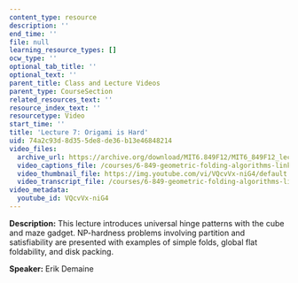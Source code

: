 ```yaml
---
content_type: resource
description: ''
end_time: ''
file: null
learning_resource_types: []
ocw_type: ''
optional_tab_title: ''
optional_text: ''
parent_title: Class and Lecture Videos
parent_type: CourseSection
related_resources_text: ''
resource_index_text: ''
resourcetype: Video
start_time: ''
title: 'Lecture 7: Origami is Hard'
uid: 74a2c93d-8d35-5de8-de36-b13e46848214
video_files:
  archive_url: https://archive.org/download/MIT6.849F12/MIT6_849F12_lec07_300k.mp4
  video_captions_file: /courses/6-849-geometric-folding-algorithms-linkages-origami-polyhedra-fall-2012/b51c7adef94b5336b6e0fb3390424435_VQcvVx-niG4.vtt
  video_thumbnail_file: https://img.youtube.com/vi/VQcvVx-niG4/default.jpg
  video_transcript_file: /courses/6-849-geometric-folding-algorithms-linkages-origami-polyhedra-fall-2012/0550738bfefc6da5258cd42f452cc2e0_VQcvVx-niG4.pdf
video_metadata:
  youtube_id: VQcvVx-niG4
---
```


**Description:** This lecture introduces universal hinge patterns with the cube and maze gadget. NP-hardness problems involving partition and satisfiability are presented with examples of simple folds, global flat foldability, and disk packing.

**Speaker:** Erik Demaine



